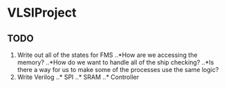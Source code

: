 # VLSIProject

## TODO
1. Write out all of the states for FMS
..*How are we accessing the memory?
..*How do we want to handle all of the ship checking?
..*Is there a way for us to make some of the processes use the same logic?
2. Write Verilog
..* SPI
..* SRAM
..* Controller
